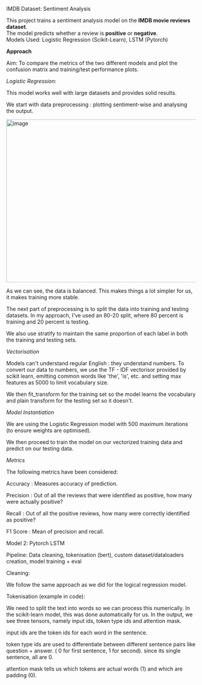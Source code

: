 IMDB Dataset: Sentiment Analysis

This project trains a sentiment analysis model on the **IMDB movie reviews dataset**.  
The model predicts whether a review is **positive** or **negative**.  
Models Used: Logistic Regression (Scikit-Learn), LSTM (Pytorch)

**Approach** 

Aim: To compare the metrics of the two different models and plot the confusion matrix and training/test performance plots.

*Logistic Regression*:

This model works well with large datasets and provides solid results.

We start with data preprocessing : plotting sentiment-wise and analysing the output.

<img width="589" height="432" alt="image" src="https://github.com/user-attachments/assets/927747cb-4c0b-48cd-961a-645c208e74f4" />

As we can see, the data is balanced. This makes things a lot simpler for us, it makes training more stable.

The next part of preprocessing is to split the data into training and testing datasets. In my approach, I've used an 80-20 split, where 80 percent is training and 
20 percent is testing. 

We also use stratify to maintain the same proportion of each label in both the training and testing sets.

*Vectorisation*

Models can't understand regular English : they understand numbers. To convert our data to numbers, we use the TF - IDF vectorisor provided by scikit learn, 
emitting common words like 'the', 'is', etc. and setting max features as 5000 to limit vocabulary size.

We then fit_transform for the training set so the model learns the vocabulary and plain transform for the testing set so it doesn't.

*Model Instantiation*

We are using the Logistic Regression model with 500 maximum iterations (to ensure weights are optimised).

We then proceed to train the model on our vectorized training data and predict on our testing data.

*Metrics*

The following metrics have been considered:

Accuracy : Measures accuracy of prediction.

Precision : Out of all the reviews that were identified as positive, how many were actually positive?

Recall : Out of all the positive reviews, how many were correctly identified as positive?

F1 Score : Mean of precision and recall.

Model 2: Pytorch LSTM

Pipeline: Data cleaning, tokenisation (bert), custom dataset/dataloaders creation, model training + eval

Cleaning:

We follow the same approach as we did for the logical regression model.

Tokenisation (example in code):

We need to split the text into words so we can process this numerically. In the scikit-learn model, this was done automatically for us.
In the output, we see three tensors, namely input ids, token type ids and attention mask.

input ids are the token ids for each word in the sentence.

token type ids are used to differentiate between different sentence pairs like question + answer. ( 0 for first sentence, 1 for second). since its single sentence, all are 0.

attention mask tells us which tokens are actual words (1) and which are padding (0).





